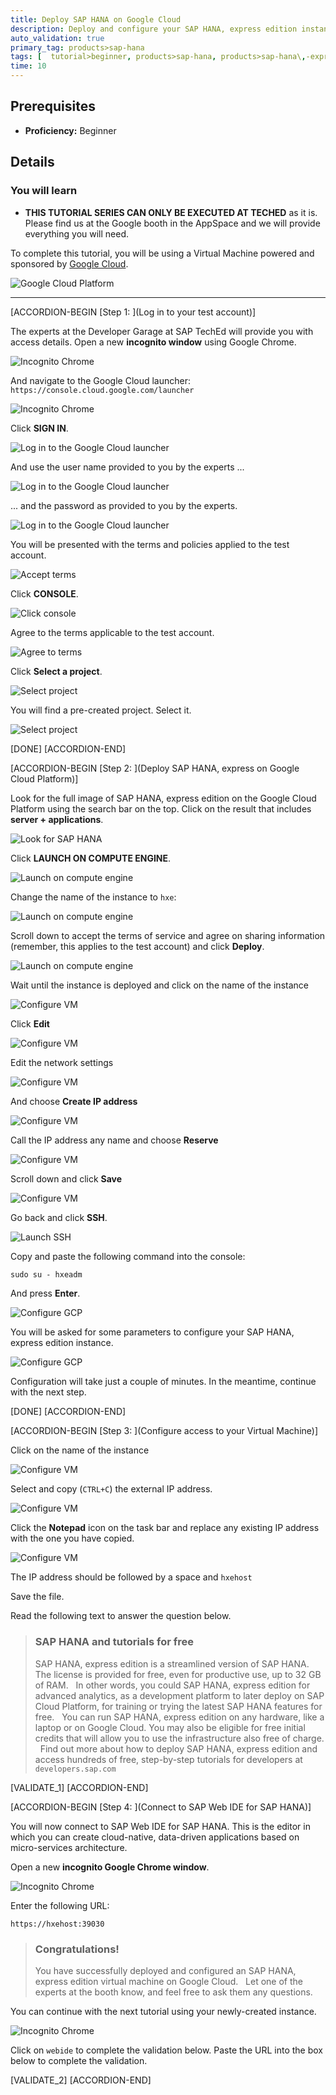 ```yaml
---
title: Deploy SAP HANA on Google Cloud
description: Deploy and configure your SAP HANA, express edition instance on Google Cloud in 10 minutes.
auto_validation: true
primary_tag: products>sap-hana
tags: [  tutorial>beginner, products>sap-hana, products>sap-hana\,-express-edition, products>sap-web-ide ]
time: 10
---
```


## Prerequisites  
 - **Proficiency:** Beginner

## Details
### You will learn  

- **THIS TUTORIAL SERIES CAN ONLY BE EXECUTED AT TECHED**  as it is. Please find us at the Google booth in the AppSpace and we will provide everything you will need.

To complete this tutorial, you will be using a Virtual Machine powered and sponsored by [Google Cloud](https://cloud.google.com/).

![Google Cloud Platform](gcpx2.png)


---

[ACCORDION-BEGIN [Step 1: ](Log in to your test account)]

The experts at the Developer Garage at SAP TechEd will provide you with access details. Open a new **incognito window** using Google Chrome.

![Incognito Chrome](incognito.png)

And navigate to the Google Cloud launcher: `https://console.cloud.google.com/launcher`

![Incognito Chrome](incognito2.png)

Click **SIGN IN**.

![Log in to the Google Cloud launcher](signin.png)

And use the user name provided to you by the experts ...

![Log in to the Google Cloud launcher](1.png)

... and the password as provided to you by the experts.

![Log in to the Google Cloud launcher](2.png)

You will be presented with the terms and policies applied to the test account.

![Accept terms](accept.png)

Click **CONSOLE**.

![Click console](console.png)

Agree to the terms applicable to the test account.

![Agree to terms](agree.png)

Click **Select a project**.

![Select project](project.png)

You will find a pre-created project. Select it.

![Select project](project2.png)

[DONE]
[ACCORDION-END]

[ACCORDION-BEGIN [Step 2: ](Deploy SAP HANA, express on Google Cloud Platform)]

Look for the full image of SAP HANA, express edition on the Google Cloud Platform using the search bar on the top. Click on the result that includes **server + applications**.

![Look for SAP HANA](search.png)

Click **LAUNCH ON COMPUTE ENGINE**.

![Launch on compute engine](launch.png)

Change the name of the instance to `hxe`:

![Launch on compute engine](deploy0.png)

Scroll down to accept the terms of service and agree on sharing information (remember, this applies to the test account) and click **Deploy**.

![Launch on compute engine](deploy.png)

Wait until the instance is deployed and click on the name of the instance

![Configure VM](vm.png)

Click **Edit**

![Configure VM](edit.png)

Edit the network settings

![Configure VM](i1.png)

And choose **Create IP address**

![Configure VM](i2.png)

Call the IP address any name and choose **Reserve**

![Configure VM](i3.png)

Scroll down and click **Save**

![Configure VM](i4.png)

Go back and click  **SSH**.

![Launch SSH](ssh.png)

Copy and paste the following command into the console:

```txt
sudo su - hxeadm
```

And press **Enter**.

![Configure GCP](sudo.png)

You will be asked for some parameters to configure your SAP HANA, express edition instance.

![Configure GCP](config.png)

Configuration will take just a couple of minutes. In the meantime, continue with the next step.

[DONE]
[ACCORDION-END]


[ACCORDION-BEGIN [Step 3: ](Configure access to your Virtual Machine)]

Click on the name of the instance

![Configure VM](vm.png)

Select and copy (`CTRL+C`) the external IP address.

![Configure VM](IP.png)

Click the **Notepad** icon on the task bar and replace any existing IP address with the one you have copied.

![Configure VM](host.png)

The IP address should be followed by a space and `hxehost`

Save the file.

Read the following text to answer the question below.

> ### **SAP HANA and tutorials for free**
> SAP HANA, express edition is a streamlined version of SAP HANA. The license is provided for free, even for productive use, up to 32 GB of RAM.
>&nbsp;
>In other words, you could SAP HANA, express edition for advanced analytics, as a development platform to later deploy on SAP Cloud Platform, for training or trying the latest SAP HANA features for free.
>&nbsp;
>You can run SAP HANA, express edition on any hardware, like a laptop or on Google Cloud. You may also be eligible for free initial credits that will allow you to use the infrastructure also free of charge.
>&nbsp;
>Find out more about how to deploy SAP HANA, express edition and access hundreds of free, step-by-step tutorials for developers at `developers.sap.com`

[VALIDATE_1]
[ACCORDION-END]

[ACCORDION-BEGIN [Step 4: ](Connect to SAP Web IDE for SAP HANA)]

You will now connect to SAP Web IDE for SAP HANA. This is the editor in which you can create cloud-native, data-driven applications based on micro-services architecture.

Open a new **incognito Google Chrome window**.

![Incognito Chrome](incognito.png)

Enter the following URL:

```text
https://hxehost:39030
```

> ### **Congratulations!**
>You have successfully deployed and configured an SAP HANA, express edition virtual machine on Google Cloud.
>&nbsp;
>Let one of the experts at the booth know, and feel free to ask them any questions.

You can continue with the next tutorial using your newly-created instance.

![Incognito Chrome](running.png)

Click on `webide` to complete the validation below. Paste the URL into the box below to complete the validation.

[VALIDATE_2]
[ACCORDION-END]
